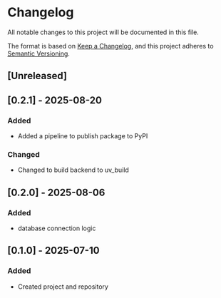 # Changelog

All notable changes to this project will be documented in this file.

The format is based on [Keep a Changelog](https://keepachangelog.com/en/1.0.0/),
and this project adheres to [Semantic Versioning](https://semver.org/spec/v2.0.0.html).

## [Unreleased]

## [0.2.1] - 2025-08-20

### Added
- Added a pipeline to publish package to PyPI

### Changed
- Changed to build backend to uv_build

## [0.2.0] - 2025-08-06

### Added
- database connection logic


## [0.1.0] - 2025-07-10

### Added
- Created project and repository
